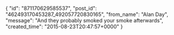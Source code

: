  {
   "id": "871170629585537",
   "post_id": "462493170453287_492057720830165",
   "from_name": "Alan Day",
   "message": "And they probably smoked your smoke afterwards",
   "created_time": "2015-08-23T20:47:57+0000"
 }
